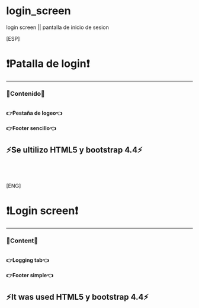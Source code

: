 # login_screen
 login screen || pantalla de inicio de sesion
 
 [ESP]
 <h1>❗Patalla de login❗</h1>
 <hr>
<h3><strong>🔰Contenido🔰</strong></h3><br>
<strong>👉Pestaña de logeo👈</strong><br>
<strong👉Navbar👈</strong><br>
<strong>👉Footer sencillo👈</strong><br>

<h2>⚡Se ultilizo HTML5 y bootstrap 4.4⚡</h2>
<br>
<br>
<br>
 [ENG]
 <h1>❗Login screen❗</h1>
 <hr>
<h3><strong>🔰Content🔰</strong></h3><br>
<strong>👉Logging tab👈</strong><br>
<strong👉Navbar👈</strong><br>
<strong>👉Footer simple👈</strong><br>

<h2>⚡It was used HTML5 y bootstrap 4.4⚡</h2>
